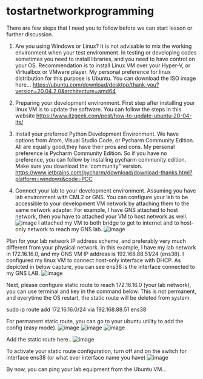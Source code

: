# tostartnetworkprogramming

There are few steps that I need you to follow before we can start lesson or further discussion.

1. Are you using Windows or Linux?
   It is not advisable to mix the working environment when your test environment. In testing or developing codes sometimes you need to install libraries, and you need to have control on your OS. Recommendation is to install Linux VM over your Hyper-V, or Virtualbox or VMware player. My personal preference for linux distribution for this purpose is Ubuntu. You can download the ISO image here... https://ubuntu.com/download/desktop/thank-you?version=20.04.2.0&architecture=amd64
   
2. Preparing your development environment.
   First step after installing your linux VM is to update the software. You can follow the steps in this website https://www.itzgeek.com/post/how-to-update-ubuntu-20-04-lts/
   
3. Install your preferred Python Development Environment.
   We have options from Atom, Visual Studio Code, or Pycharm Community Edition. All are equally good,they have their pros and cons. My personal preference is Pycharm Community Edition. So if you have no preference, you can follow by installing pycharm community edition. Make sure you download the 'community" version.
https://www.jetbrains.com/pycharm/download/download-thanks.html?platform=windows&code=PCC

4. Connect your lab to your development environment.
   Assuming you have lab environment with CML2 or GNS. You can configure your lab to be accessible to your development VM network by attaching them to the same network adapter. For example, I have GNS attached to host network, then you have to attached your VM to host network as well.
   ![image](https://user-images.githubusercontent.com/22738494/125716384-1f560240-77ac-44e7-b6a4-52e9070f312e.png)
I attached my VM to both bridge to get to internet and to host-only network to reach my GNS lab.
   ![image](https://user-images.githubusercontent.com/22738494/125716531-08ce89c9-8c30-44c5-a808-9f2bb809ff33.png)

Plan for your lab network IP address scheme, and preferably very much different from your physical network. In this example, I have my lab network in 172.16.16.0, and my GNS VM IP address is 192.168.88.51/24 (ens38). I configured my linux VM to connect host-only interface with DHCP. As depicted in below capture, you can see ens38 is the interface connected to my GNS LAB.
   ![image](https://user-images.githubusercontent.com/22738494/125717169-5c0c749d-26e8-4260-9f80-4919079ccfdf.png)

Next, please configure static route to reach 172.16.16.0 (your lab network), you can use terminal and key in the command below. This is not permanent, and everytime the OS restart, the static route will be deleted from system.

sudo ip route add 172.16.16.0/24 via 192.168.88.51 ens38

For permanent static route, you can go to your ubuntu utility to add the config (easy mode).
![image](https://user-images.githubusercontent.com/22738494/125717490-8d81b62e-1d94-4ae1-9a43-470759e40465.png)
![image](https://user-images.githubusercontent.com/22738494/125717532-3d6bb3a9-6dea-4d32-bf3e-077c2f9c6901.png)
![image](https://user-images.githubusercontent.com/22738494/125717590-002fba29-336f-49c8-bbf1-3da8f2287fb1.png)

Add the static route here..
![image](https://user-images.githubusercontent.com/22738494/125717644-6b718979-8f6d-4e0a-be70-ec2fa4c1a42c.png)

To activate your static route configuration, turn off and on the switch for interface ens38 (or what ever interface name you have)
![image](https://user-images.githubusercontent.com/22738494/125717760-430dd9b9-10a6-4d74-b307-c3f382129a24.png)

By now, you can ping your lab equipment from the Ubuntu VM...


